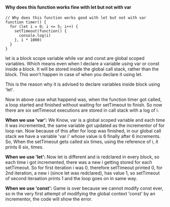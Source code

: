 #### Why does this function works fine with let but not with var

```
// Why does this function works good with let but not with var
function timer() {
  for (let i = 0; i <= 5; i++) {
    setTimeout(function() {
      console.log(i)
    }, i * 1000)
  }
}
```

let is a block scope variable while var and const are global scoped variables.
Which means even when I declare a variable using var or const inside a block. It will be stored inside the global call stack, rather than the block. This won't happen in case of when you declare it using let.

This is the reason why it is advised to declare variables inside block using 'let'.

Now in above case what happend was, when the function timer got called, a loop started and finished without waiting for setTimeout to finish. So now there are six setTimeout executions are stored in call stack with a log of i.

**When we use 'var':**
We Know, var is a global scoped variable and each time it was incremented, the same variable got updated as the incrementor of for loop ran. Now because of this after for loop was finished, in our global call stack we have a variable 'var i' whose value is 6 finally after 6 increments.
So, When the setTimeout gets called six times, using the reference of i, it prints 6 six, times.

**When we use 'let':**
Now let is different and is redclared in every block, so each time i got incremented, there was a new i getting stored for each setTimeout. So for first iteration i was 0, therefore setTimeout printed 0, for 2nd iteration, a new i (since let was redclared), has value 1, so setTimeout of second iteraation prints 1 and the loop goes on in same way.

**When we use 'const':**
Game is over because we cannot modify const ever, so in the very first attempt of modifying the global context 'const' by an incrementor, the code will show the error.
